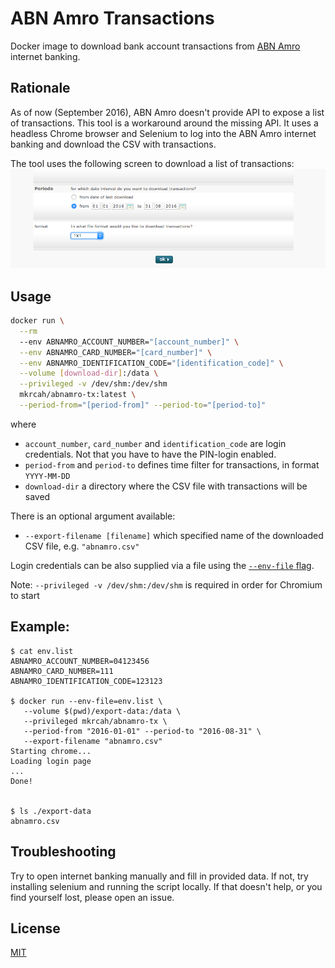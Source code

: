 # ABN Amro Transactions

Docker image to download bank account transactions 
from [ABN Amro](https://www.abnamro.nl) internet banking.

## Rationale
As of now (September 2016), ABN Amro doesn't provide API to expose a list
of transactions. This tool is a workaround around the missing API. It uses a headless
Chrome browser and Selenium to log into the ABN Amro internet banking and download
the CSV with transactions. 

The tool uses the following screen to download a list of transactions:
![Filter transactions](export.png)
 

## Usage

```bash
docker run \
  --rm 
  --env ABNAMRO_ACCOUNT_NUMBER="[account_number]" \
  --env ABNAMRO_CARD_NUMBER="[card_number]" \
  --env ABNAMRO_IDENTIFICATION_CODE="[identification_code]" \
  --volume [download-dir]:/data \
  --privileged -v /dev/shm:/dev/shm
  mkrcah/abnamro-tx:latest \
  --period-from="[period-from]" --period-to="[period-to]"
```

where
- `account_number`, `card_number` and `identification_code` are login credentials. Not that you have to have the PIN-login enabled.
- `period-from` and `period-to` defines time filter for transactions, in format `YYYY-MM-DD`
- `download-dir` a directory where the CSV file with transactions will be saved

There is an optional argument available:
- `--export-filename [filename]` which specified name of the downloaded CSV file, e.g. `"abnamro.csv"`

Login credentials can be also supplied via a file using the [`--env-file` flag](https://docs.docker.com/engine/reference/commandline/run/#/set-environment-variables-e-env-env-file).

Note: `--privileged -v /dev/shm:/dev/shm` is required in order for Chromium to start 
## Example:

```
$ cat env.list
ABNAMRO_ACCOUNT_NUMBER=04123456
ABNAMRO_CARD_NUMBER=111
ABNAMRO_IDENTIFICATION_CODE=123123

$ docker run --env-file=env.list \
   --volume $(pwd)/export-data:/data \ 
   --privileged mkrcah/abnamro-tx \ 
   --period-from "2016-01-01" --period-to "2016-08-31" \
   --export-filename "abnamro.csv"
Starting chrome...
Loading login page
...
Done!


$ ls ./export-data
abnamro.csv
```


## Troubleshooting

Try to open internet banking manually and fill in provided data.
If not, try installing selenium and running the script locally.
If that doesn't help, or you find yourself lost, please open an issue.

## License
[MIT](http://choosealicense.com/licenses/mit/)


